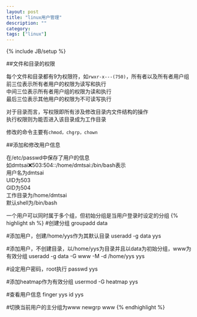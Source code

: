```yaml
---
layout: post
title: "linux用户管理"
description: ""
category: 
tags: ["linux"]
---
```

{% include JB/setup %}

##文件和目录的权限

每个文件和目录都有9为权限符，如`rwxr-x---(750)`，所有者以及所有者用户组   
前三位表示所有者用户的权限为读写和执行   
中间三位表示所有者用户组的权限为读和执行  
最后三位表示其他用户的权限为不可读写执行

对于目录而言，写权限即所有涉及修改目录内文件结构的操作  
执行权限则为能否进入该目录成为工作目录

修改的命令主要有`chmod，chgrp，chown`

##添加和修改用户信息

在/etc/passwd中保存了用户的信息   
如dmtsai:x:503:504::/home/dmtsai:/bin/bash表示  
用户名为dmtsai  
UID为503  
GID为504  
工作目录为/home/dmtsai  
默认shell为/bin/bash  

一个用户可以同时属于多个组，但初始分组是当用户登录时设定的分组
{% highlight sh %}
#创建分组
groupadd data

#添加用户，创建/home/yys作为其默认目录
useradd -g data yys

#添加用户，不创建目录，以/home/yys为目录并且以data为初始分组，www为有效分组
useradd -g data -G www -M -d /home/yys yys

#设定用户密码，root执行
passwd yys

#添加heatmap作为有效分组
usermod -G heatmap yys

#查看用户信息
finger yys
id yys

#切换当前用户的主分组为www
newgrp www
{% endhighlight %}
